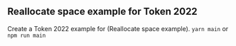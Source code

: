 ## Reallocate space example for Token 2022

Create a Token 2022 example for (Reallocate space example). `yarn main` or
`npm run main`
